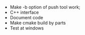 * Make -b option of push tool work;
* C++ interface
* Document code
* Make cmake build by parts
* Test at windows